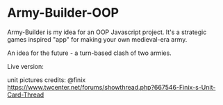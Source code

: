 # Army-Builder-OOP
Army-Builder is my idea for an OOP Javascript project. It's a strategic games inspired "app" for making your own medieval-era army.

An idea for the future - a turn-based clash of two armies.

Live version: 

unit pictures credits: @finix
https://www.twcenter.net/forums/showthread.php?667546-Finix-s-Unit-Card-Thread
